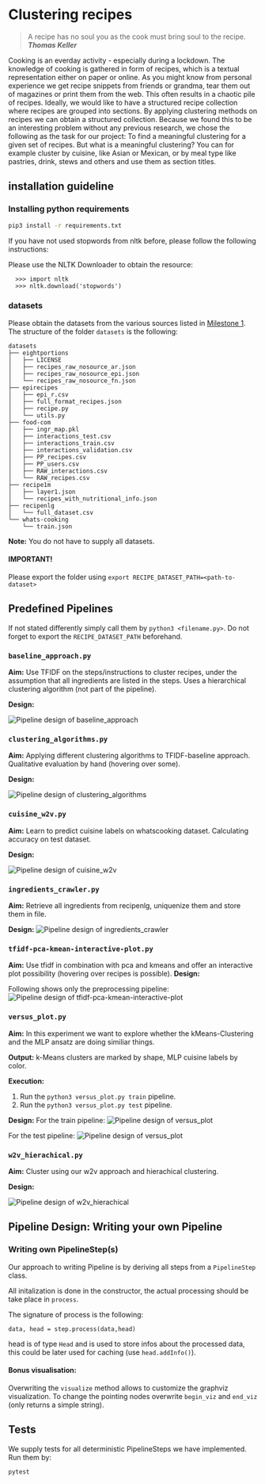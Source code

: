 # Clustering recipes

> A recipe has no soul you as the cook must bring soul to the recipe. ***Thomas Keller***

Cooking is an everday activity - especially during a lockdown. The knowledge of cooking is gathered in form of recipes, which is a textual representation either on paper or online. As you might know from personal experience we get recipe snippets from friends or grandma, tear them out of magazines or print them from the web. This often results in a chaotic pile of recipes. Ideally, we would like to have a structured recipe collection where recipes are grouped into sections. By applying clustering methods on recipes we can obtain a structured collection. Because we found this to be an interesting problem without any previous research, we chose the following as the task for our project: To find a meaningful clustering for a given set of recipes.
But what is a meaningful clustering? You can for example cluster by cuisine, like Asian or Mexican, or by meal type like pastries, drink, stews and others and use them as section titles.
## installation guideline


### Installing python requirements

```sh
pip3 install -r requirements.txt
```

If you have not used stopwords from nltk before, please follow the following instructions:

Please use the NLTK Downloader to obtain the resource:
```
  >>> import nltk
  >>> nltk.download('stopwords')
```
### datasets

Please obtain the datasets from the various sources listed in [Milestone 1](../milestone-1/README.md). The structure of the folder `datasets` is the following:

```
datasets
├── eightportions
│   ├── LICENSE
│   ├── recipes_raw_nosource_ar.json
│   ├── recipes_raw_nosource_epi.json
│   └── recipes_raw_nosource_fn.json
├── epirecipes
│   ├── epi_r.csv
│   ├── full_format_recipes.json
│   ├── recipe.py
│   └── utils.py
├── food-com
│   ├── ingr_map.pkl
│   ├── interactions_test.csv
│   ├── interactions_train.csv
│   ├── interactions_validation.csv
│   ├── PP_recipes.csv
│   ├── PP_users.csv
│   ├── RAW_interactions.csv
│   └── RAW_recipes.csv
├── recipe1m
│   ├── layer1.json
│   └── recipes_with_nutritional_info.json
├── recipenlg
│   └── full_dataset.csv
└── whats-cooking
    └── train.json
```

**Note:** You do not have to supply all datasets.

#### IMPORTANT!
Please export the folder using `export RECIPE_DATASET_PATH=<path-to-dataset>`

## Predefined Pipelines

If not stated differently simply call them by `python3 <filename.py>`. Do not forget to export the `RECIPE_DATASET_PATH` beforehand.

### `baseline_approach.py`

**Aim:** Use TFIDF on the steps/instructions to cluster recipes, under the assumption that all ingredients are listed in the steps. 
Uses a hierarchical clustering algorithm (not part of the pipeline).

**Design:**

![Pipeline design of baseline_approach](pipelines_graphics/baseline_approach.png)

### `clustering_algorithms.py`

**Aim:** Applying different clustering algorithms to TFIDF-baseline approach. Qualitative evaluation by hand (hovering over some).

**Design:**

![Pipeline design of clustering_algorithms](pipelines_graphics/clustering_algorithms.png)

### `cuisine_w2v.py`

**Aim:** Learn to predict cuisine labels on whatscooking dataset. Calculating accuracy on test dataset.

**Design:**

![Pipeline design of cuisine_w2v](pipelines_graphics/cuisine_w2v.png)

### `ingredients_crawler.py`

**Aim:** Retrieve all ingredients from recipenlg, uniquenize them and store them in file.

**Design:**
![Pipeline design of ingredients_crawler](pipelines_graphics/ingredients_crawler.png)

### `tfidf-pca-kmean-interactive-plot.py`

**Aim:** Use tfidf in combination with pca and kmeans and offer an interactive plot possibility (hovering over recipes is possible).
**Design:**

Following shows only the preprocessing pipeline:
![Pipeline design of tfidf-pca-kmean-interactive-plot](pipelines_graphics/tfidf-pca-kmean-interactive-plot.png)
### `versus_plot.py`

**Aim:**  In this experiment we want to explore whether the kMeans-Clustering and
the MLP ansatz are doing similiar things.

**Output:** k-Means clusters are marked by shape, MLP cuisine labels by color.

**Execution:**

1. Run the `python3 versus_plot.py train` pipeline.
2. Run the `python3 versus_plot.py test` pipeline.

**Design:**
For the train pipeline:
![Pipeline design of versus_plot](pipelines_graphics/versus_plot_train.png)

For the test pipeline:
![Pipeline design of versus_plot](pipelines_graphics/versus_plot_test.png)


### `w2v_hierachical.py`

**Aim:**  Cluster using our w2v approach and hierachical clustering.

**Design:**

![Pipeline design of w2v_hierachical](pipelines_graphics/w2v_hierarchical.png)

## Pipeline Design: Writing your own Pipeline

### Writing own PipelineStep(s)
Our approach to writing Pipeline is by deriving all steps from a `PipelineStep` class.

All initalization is done in the constructor, the actual processing should be take place in `process`.

The signature of process is the following:

```
data, head = step.process(data,head)
```

head is of type `Head` and is used to store infos about the processed data, this could be later used for caching
(use `head.addInfo()`).

#### Bonus visualisation:

Overwriting the `visualize` method allows to customize the graphviz visualization. To change the pointing 
nodes overwrite `begin_viz` and `end_viz` (only returns a simple string).

## Tests

We supply tests for all deterministic PipelineSteps we have implemented. Run them by:

```sh
pytest
```